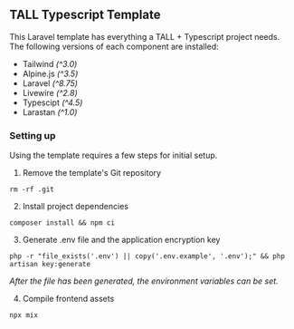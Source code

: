 ## TALL Typescript Template
This Laravel template has everything a TALL + Typescript project needs. The following versions of each component are installed:

- Tailwind *(^3.0)*
- Alpine.js *(^3.5)*
- Laravel *(^8.75)*
- Livewire *(^2.8)*
- Typescipt *(^4.5)*
- Larastan *(^1.0)*

### Setting up
Using the template requires a few steps for initial setup.

1. Remove the template's Git repository
```shell
rm -rf .git
```

2. Install project dependencies
```shell
composer install && npm ci
```

3. Generate .env file and the application encryption key
```shell
php -r "file_exists('.env') || copy('.env.example', '.env');" && php artisan key:generate
```
*After the file has been generated, the environment variables can be set.*

4. Compile frontend assets
```shell
npx mix
```
